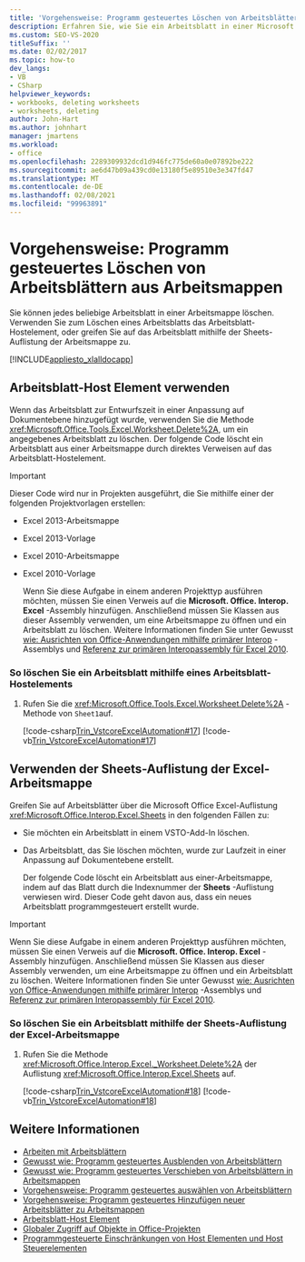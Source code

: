 ```yaml
---
title: 'Vorgehensweise: Programm gesteuertes Löschen von Arbeitsblättern aus Arbeitsmappen'
description: Erfahren Sie, wie Sie ein Arbeitsblatt in einer Microsoft Excel-Arbeitsmappe Programm gesteuert mithilfe des Arbeitsblatt-Host Elements löschen können, z. b..
ms.custom: SEO-VS-2020
titleSuffix: ''
ms.date: 02/02/2017
ms.topic: how-to
dev_langs:
- VB
- CSharp
helpviewer_keywords:
- workbooks, deleting worksheets
- worksheets, deleting
author: John-Hart
ms.author: johnhart
manager: jmartens
ms.workload:
- office
ms.openlocfilehash: 2289309932dcd1d946fc775de60a0e07892be222
ms.sourcegitcommit: ae6d47b09a439cd0e13180f5e89510e3e347fd47
ms.translationtype: MT
ms.contentlocale: de-DE
ms.lasthandoff: 02/08/2021
ms.locfileid: "99963891"
---
```

# <a name="how-to-programmatically-delete-worksheets-from-workbooks"></a>Vorgehensweise: Programm gesteuertes Löschen von Arbeitsblättern aus Arbeitsmappen
  Sie können jedes beliebige Arbeitsblatt in einer Arbeitsmappe löschen. Verwenden Sie zum Löschen eines Arbeitsblatts das Arbeitsblatt-Hostelement, oder greifen Sie auf das Arbeitsblatt mithilfe der Sheets-Auflistung der Arbeitsmappe zu.

 [!INCLUDE[appliesto_xlalldocapp](includes/appliesto-xlalldocapp-md.md)]

## <a name="use-the-worksheet-host-item"></a>Arbeitsblatt-Host Element verwenden
 Wenn das Arbeitsblatt zur Entwurfszeit in einer Anpassung auf Dokumentebene hinzugefügt wurde, verwenden Sie die Methode <xref:Microsoft.Office.Tools.Excel.Worksheet.Delete%2A>, um ein angegebenes Arbeitsblatt zu löschen. Der folgende Code löscht ein Arbeitsblatt aus einer Arbeitsmappe durch direktes Verweisen auf das Arbeitsblatt-Hostelement.

> [!IMPORTANT]
> Dieser Code wird nur in Projekten ausgeführt, die Sie mithilfe einer der folgenden Projektvorlagen erstellen:
>
> - Excel 2013-Arbeitsmappe
> - Excel 2013-Vorlage
> - Excel 2010-Arbeitsmappe
> - Excel 2010-Vorlage
>
>   Wenn Sie diese Aufgabe in einem anderen Projekttyp ausführen möchten, müssen Sie einen Verweis auf die **Microsoft. Office. Interop. Excel** -Assembly hinzufügen. Anschließend müssen Sie Klassen aus dieser Assembly verwenden, um eine Arbeitsmappe zu öffnen und ein Arbeitsblatt zu löschen. Weitere Informationen finden Sie unter Gewusst [wie: Ausrichten von Office-Anwendungen mithilfe primärer Interop](how-to-target-office-applications-through-primary-interop-assemblies.md) -Assemblys und [Referenz zur primären Interopassembly für Excel 2010](office-primary-interop-assemblies.md).

### <a name="to-delete-a-worksheet-by-using-a-worksheet-host-item"></a>So löschen Sie ein Arbeitsblatt mithilfe eines Arbeitsblatt-Hostelements

1. Rufen Sie die <xref:Microsoft.Office.Tools.Excel.Worksheet.Delete%2A> -Methode von `Sheet1`auf.

     [!code-csharp[Trin_VstcoreExcelAutomation#17](codesnippet/CSharp/Trin_VstcoreExcelAutomationCS/Sheet1.cs#17)]
     [!code-vb[Trin_VstcoreExcelAutomation#17](codesnippet/VisualBasic/Trin_VstcoreExcelAutomation/Sheet1.vb#17)]

## <a name="use-the-sheets-collection-of-the-excel-workbook"></a>Verwenden der Sheets-Auflistung der Excel-Arbeitsmappe
 Greifen Sie auf Arbeitsblätter über die Microsoft Office Excel-Auflistung <xref:Microsoft.Office.Interop.Excel.Sheets> in den folgenden Fällen zu:

- Sie möchten ein Arbeitsblatt in einem VSTO-Add-In löschen.

- Das Arbeitsblatt, das Sie löschen möchten, wurde zur Laufzeit in einer Anpassung auf Dokumentebene erstellt.

  Der folgende Code löscht ein Arbeitsblatt aus einer-Arbeitsmappe, indem auf das Blatt durch die Indexnummer der **Sheets** -Auflistung verwiesen wird. Dieser Code geht davon aus, dass ein neues Arbeitsblatt programmgesteuert erstellt wurde.

> [!IMPORTANT]
> Wenn Sie diese Aufgabe in einem anderen Projekttyp ausführen möchten, müssen Sie einen Verweis auf die **Microsoft. Office. Interop. Excel** -Assembly hinzufügen. Anschließend müssen Sie Klassen aus dieser Assembly verwenden, um eine Arbeitsmappe zu öffnen und ein Arbeitsblatt zu löschen. Weitere Informationen finden Sie unter Gewusst [wie: Ausrichten von Office-Anwendungen mithilfe primärer Interop](how-to-target-office-applications-through-primary-interop-assemblies.md) -Assemblys und [Referenz zur primären Interopassembly für Excel 2010](office-primary-interop-assemblies.md).

### <a name="to-delete-a-worksheet-by-using-the-sheets-collection-of-the-excel-workbook"></a>So löschen Sie ein Arbeitsblatt mithilfe der Sheets-Auflistung der Excel-Arbeitsmappe

1. Rufen Sie die Methode <xref:Microsoft.Office.Interop.Excel._Worksheet.Delete%2A> der Auflistung <xref:Microsoft.Office.Interop.Excel.Sheets> auf.

     [!code-csharp[Trin_VstcoreExcelAutomation#18](codesnippet/CSharp/Trin_VstcoreExcelAutomationCS/Sheet1.cs#18)]
     [!code-vb[Trin_VstcoreExcelAutomation#18](codesnippet/VisualBasic/Trin_VstcoreExcelAutomation/Sheet1.vb#18)]

## <a name="see-also"></a>Weitere Informationen
- [Arbeiten mit Arbeitsblättern](working-with-worksheets.md)
- [Gewusst wie: Programm gesteuertes Ausblenden von Arbeitsblättern](how-to-programmatically-hide-worksheets.md)
- [Gewusst wie: Programm gesteuertes Verschieben von Arbeitsblättern in Arbeitsmappen](how-to-programmatically-move-worksheets-within-workbooks.md)
- [Vorgehensweise: Programm gesteuertes auswählen von Arbeitsblättern](how-to-programmatically-select-worksheets.md)
- [Vorgehensweise: Programm gesteuertes Hinzufügen neuer Arbeitsblätter zu Arbeitsmappen](how-to-programmatically-add-new-worksheets-to-workbooks.md)
- [Arbeitsblatt-Host Element](worksheet-host-item.md)
- [Globaler Zugriff auf Objekte in Office-Projekten](global-access-to-objects-in-office-projects.md)
- [Programmgesteuerte Einschränkungen von Host Elementen und Host Steuerelementen](programmatic-limitations-of-host-items-and-host-controls.md)
